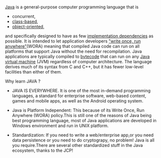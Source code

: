 [Java](https://en.wikipedia.org/wiki/Java_(programming_language)) is a general-purpose computer programming language that is 
- concurrent, 
- [class-based](https://en.wikipedia.org/wiki/Class-based_programming), 
- [object-oriented](https://en.wikipedia.org/wiki/Object-oriented_programming), 

and specifically designed to have as few [implementation dependencies](http://www.java-tips.org/other-api-tips-100035/60-netbeans/1025-what-is-an-implementation-dependency-and-whathowwhen-should-i-use-one.html) as possible. It is intended to let application developers 
["write once, run anywhere"](https://en.wikipedia.org/wiki/Write_once,_run_anywhere)(WORA) meaning that compiled Java code can run on all platforms that support Java without the need for recompilation. Java applications are typically compiled to [bytecode](https://en.wikipedia.org/wiki/Bytecode) that can run on any [Java virtual machine](https://en.wikipedia.org/wiki/Java_virtual_machine) (JVM) regardless of computer architecture. The language derives much of its syntax from C and C++, but it has fewer low-level facilities than either of them.

Why learn JAVA ?

- JAVA IS EVERYWHERE. It is one of the most in-demand programming languages, a standard for enterprise software, web-based content, games and mobile apps, as well as the Android operating system. 

- Java is Platform Independent: This because of its Write Once, Run Anywhere (WORA) policy.This is still one of the reasons of Java being best programming language, most of Java applications are developed in Windows environment and run in UNIX platform.

- Standardization:
If you need to write a web/enterprise app,or you need data persistence or you need to do cryptograpy, no problem! Java is all you require.There are several other standardized stuff in the Java ecosystem, thanks to the JCP!






